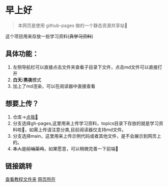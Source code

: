 # **早上好**

> 本网页是使用 github-pages 做的一个静态资源共享站🤗

 这个项目用来存放一些学习资料(~~真学习资料~~)

## 具体功能：

1. 左侧导航栏可以直接点击文件夹查看子目录下文件，点击md文件可以直接打开
2. **白天**/**黑夜**模式
3. 加上了md渲染，可以在阅读器中直接查看

## 想要上传？

1. 仓库->[点我🤗](https://github.com/xiersg/ml_temp.git)
2. 分支选择gh-pages,这里用来上传学习资料，topics目录下存放的就是学习资料啦🍉，如需上传请注意分类,目前阅读器仅支持md文件。
3. 分支选择main，这里用来上传示例代码或者其他文件，是不会展示到网页上的。
4. ~~本人是前端菜鸡~~，如果愿意，可以稍微完善一下前端🤗

## 链接跳转

[查看教程文件夹](https://github.com/xiersg/ml_temp/tree/gh-pages/topics)
[网页所在](https://xiersg.github.io/ml_temp)

